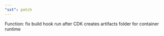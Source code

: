```yaml
---
"sst": patch
---
```


Function: fix build hook run after CDK creates artifacts folder for container runtime
